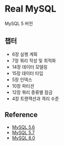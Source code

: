 # Real MySQL
MySQL 5 버전

## 챕터
* 6장 실행 계획
* 7장 쿼리 작성 및 최적화
* 14장 데이터 모델링
* 15장 데이터 타입
* 5장 인덱스
* 10장 파티션
* 12장 쿼리 종류별 잠금
* 4장 트랜잭션과 격리 수준

## Reference
* [MySQL 5.6](https://dev.mysql.com/doc/refman/5.6/en/)
* [MySQL 5.7](https://dev.mysql.com/doc/refman/5.7/en/)
* [MySQL 8.0](https://dev.mysql.com/doc/refman/8.0/en/)